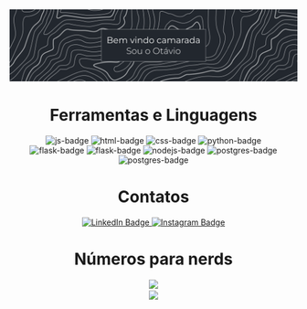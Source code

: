 <div align="center">
      <img src="src/gh_saudacao.png">
      <h1> Ferramentas e Linguagens </h1>
      <img height="50em" src="https://upload.wikimedia.org/wikipedia/commons/thumb/9/99/Unofficial_JavaScript_logo_2.svg/480px-Unofficial_JavaScript_logo_2.svg.png" alt="js-badge"/>
      <img height="50em" src="https://cdn-icons-png.flaticon.com/512/732/732212.png" alt="html-badge"/>
      <img height="50em" src="https://cdn-icons-png.flaticon.com/512/732/732190.png" alt="css-badge"/>
      <img height="50em" src="https://upload.wikimedia.org/wikipedia/commons/thumb/c/c3/Python-logo-notext.svg/2048px-Python-logo-notext.svg.png" alt="python-badge"/>
      </br>
      <img height="50em" src="https://cdn.freebiesupply.com/logos/large/2x/flask-logo-png-transparent.png" alt="flask-badge"/>
      <img height="50em" src="https://upload.wikimedia.org/wikipedia/commons/thumb/7/73/Ruby_logo.svg/1200px-Ruby_logo.svg.png" alt="flask-badge"/>
      <img height="50em" src="https://cdn.iconscout.com/icon/free/png-256/node-js-1174925.png" alt="nodejs-badge"/>
      <img height="50em" src="https://upload.wikimedia.org/wikipedia/commons/thumb/2/29/Postgresql_elephant.svg/1200px-Postgresql_elephant.svg.png" alt="postgres-badge"/>
      <img height="50em" src="https://cdn-icons-png.flaticon.com/512/5968/5968313.png" alt="postgres-badge"/>
      </br>
      <h1> Contatos </h1>
      <a href="https://www.linkedin.com/in/o-abreu/">
            <img src="https://img.shields.io/badge/LinkedIn-0077B5?style=for-the-badge&logo=linkedin&logoColor=white" alt="LinkedIn Badge"/>
      </a>
      <a href="https://www.instagram.com/otavio.abreu.dss/">
            <img src="https://img.shields.io/badge/Instagram-8a3ab9?style=for-the-badge&logo=instagram&logoColor=white" alt="Instagram Badge"/>
      </a>  
      </br>  
      <h1> Números para nerds </h1>
      <!--START_SECTION:waka-->
      <img height="500em" src="https://wakatime.com/share/@26901d77-dd3d-4f36-85b8-e670f5580e75/00a83e0f-f027-4c37-9c02-6bcf1202f51e.png"/>
      </br>
      <img height="500em" src="https://wakatime.com/share/@26901d77-dd3d-4f36-85b8-e670f5580e75/83c29bf1-159b-44e8-8ec8-cb42ad79cee9.png"/>
      <!--END_SECTION:waka-->
</div>
